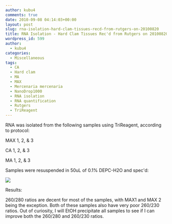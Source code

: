 ```yaml
---
author: kubu4
comments: true
date: 2010-09-08 04:14:03+00:00
layout: post
slug: rna-isolation-hard-clam-tissues-recd-from-rutgers-on-20100820
title: RNA Isolation - Hard Clam Tissues Rec'd from Rutgers on 20100820
wordpress_id: 599
author:
  - kubu4
categories:
  - Miscellaneous
tags:
  - CA
  - Hard clam
  - MA
  - MAX
  - Mercenaria mercenaria
  - NanoDrop1000
  - RNA isolation
  - RNA quantification
  - Rutgers
  - TriReagent
---
```


RNA was isolated from the following samples using TriReagent, according to protocol:

MAX 1, 2, & 3

CA 1, 2, & 3

MA 1, 2, & 3

Samples were resuspended in 50uL of 0.1% DEPC-H2O and spec'd:

![](https://eagle.fish.washington.edu/Arabidopsis/RNA%20Spec%20Readings/20100907-01%20RNA.JPG)

Results:

260/280 ratios are decent for most of the samples, with MAX1 and MAX 2 being the exception. Both of these samples also have very poor 260/230 ratios. Out of curiosity, I will EtOH precipitate all samples to see if I can improve both the 260/280 and 260/230 ratios.
